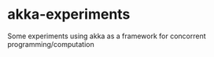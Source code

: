 akka-experiments
================

Some experiments using akka as a framework for concorrent programming/computation